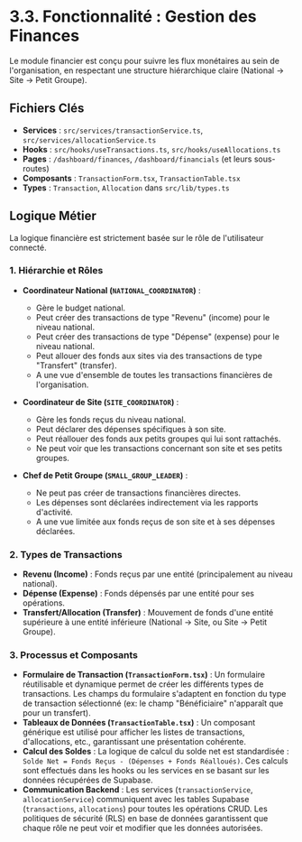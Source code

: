 # 3.3. Fonctionnalité : Gestion des Finances

Le module financier est conçu pour suivre les flux monétaires au sein de l'organisation, en respectant une structure hiérarchique claire (National -> Site -> Petit Groupe).

## Fichiers Clés

-   **Services** : `src/services/transactionService.ts`, `src/services/allocationService.ts`
-   **Hooks** : `src/hooks/useTransactions.ts`, `src/hooks/useAllocations.ts`
-   **Pages** : `/dashboard/finances`, `/dashboard/financials` (et leurs sous-routes)
-   **Composants** : `TransactionForm.tsx`, `TransactionTable.tsx`
-   **Types** : `Transaction`, `Allocation` dans `src/lib/types.ts`

## Logique Métier

La logique financière est strictement basée sur le rôle de l'utilisateur connecté.

### 1. Hiérarchie et Rôles

-   **Coordinateur National (`NATIONAL_COORDINATOR`)** :
    -   Gère le budget national.
    -   Peut créer des transactions de type "Revenu" (income) pour le niveau national.
    -   Peut créer des transactions de type "Dépense" (expense) pour le niveau national.
    -   Peut allouer des fonds aux sites via des transactions de type "Transfert" (transfer).
    -   A une vue d'ensemble de toutes les transactions financières de l'organisation.

-   **Coordinateur de Site (`SITE_COORDINATOR`)** :
    -   Gère les fonds reçus du niveau national.
    -   Peut déclarer des dépenses spécifiques à son site.
    -   Peut réallouer des fonds aux petits groupes qui lui sont rattachés.
    -   Ne peut voir que les transactions concernant son site et ses petits groupes.

-   **Chef de Petit Groupe (`SMALL_GROUP_LEADER`)** :
    -   Ne peut pas créer de transactions financières directes.
    -   Les dépenses sont déclarées indirectement via les rapports d'activité.
    -   A une vue limitée aux fonds reçus de son site et à ses dépenses déclarées.

### 2. Types de Transactions

-   **Revenu (Income)** : Fonds reçus par une entité (principalement au niveau national).
-   **Dépense (Expense)** : Fonds dépensés par une entité pour ses opérations.
-   **Transfert/Allocation (Transfer)** : Mouvement de fonds d'une entité supérieure à une entité inférieure (National -> Site, ou Site -> Petit Groupe).

### 3. Processus et Composants

-   **Formulaire de Transaction (`TransactionForm.tsx`)** : Un formulaire réutilisable et dynamique permet de créer les différents types de transactions. Les champs du formulaire s'adaptent en fonction du type de transaction sélectionné (ex: le champ "Bénéficiaire" n'apparaît que pour un transfert).
-   **Tableaux de Données (`TransactionTable.tsx`)** : Un composant générique est utilisé pour afficher les listes de transactions, d'allocations, etc., garantissant une présentation cohérente.
-   **Calcul des Soldes** : La logique de calcul du solde net est standardisée : `Solde Net = Fonds Reçus - (Dépenses + Fonds Réalloués)`. Ces calculs sont effectués dans les hooks ou les services en se basant sur les données récupérées de Supabase.
-   **Communication Backend** : Les services (`transactionService`, `allocationService`) communiquent avec les tables Supabase (`transactions`, `allocations`) pour toutes les opérations CRUD. Les politiques de sécurité (RLS) en base de données garantissent que chaque rôle ne peut voir et modifier que les données autorisées.
